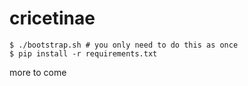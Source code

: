 # cricetinae

```
$ ./bootstrap.sh # you only need to do this as once
$ pip install -r requirements.txt
```

more to come
